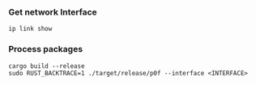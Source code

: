 ###  Get network Interface
```
ip link show
```

### Process packages
```
cargo build --release
sudo RUST_BACKTRACE=1 ./target/release/p0f --interface <INTERFACE>
```